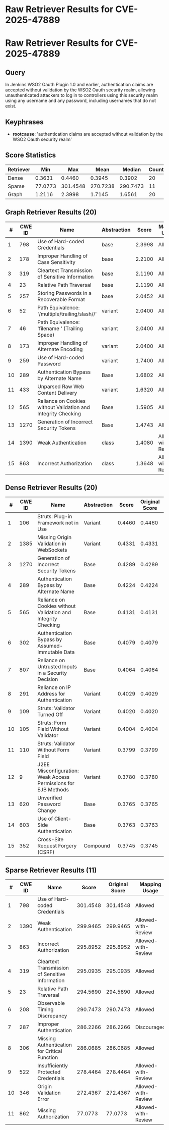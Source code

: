 # Raw Retriever Results for CVE-2025-47889

# Raw Retriever Results for CVE-2025-47889
## Query
In Jenkins WSO2 Oauth Plugin 1.0 and earlier, authentication claims are accepted without validation by the WSO2 Oauth security realm, allowing unauthenticated attackers to log in to controllers using this security realm using any username and any password, including usernames that do not exist.

## Keyphrases
- **rootcause**: 'authentication claims are accepted without validation by the WSO2 Oauth security realm'

## Score Statistics
| Retriever | Min | Max | Mean | Median | Count |
|-----------|-----|-----|------|--------|-------|
| Dense | 0.3631 | 0.4460 | 0.3945 | 0.3902 | 20 |
| Sparse | 77.0773 | 301.4548 | 270.7238 | 290.7473 | 11 |
| Graph | 1.2116 | 2.3998 | 1.7145 | 1.6561 | 20 |

## Graph Retriever Results (20)
| # | CWE ID | Name | Abstraction | Score | Mapping Usage |
|---|--------|------|-------------|-------|---------------|
| 1 | 798 | Use of Hard-coded Credentials | base | 2.3998 | Allowed |
| 2 | 178 | Improper Handling of Case Sensitivity | base | 2.2100 | Allowed |
| 3 | 319 | Cleartext Transmission of Sensitive Information | base | 2.1190 | Allowed |
| 4 | 23 | Relative Path Traversal | base | 2.1190 | Allowed |
| 5 | 257 | Storing Passwords in a Recoverable Format | base | 2.0452 | Allowed |
| 6 | 52 | Path Equivalence: '/multiple/trailing/slash//' | variant | 2.0400 | Allowed |
| 7 | 46 | Path Equivalence: 'filename ' (Trailing Space) | variant | 2.0400 | Allowed |
| 8 | 173 | Improper Handling of Alternate Encoding | variant | 2.0400 | Allowed |
| 9 | 259 | Use of Hard-coded Password | variant | 1.7400 | Allowed |
| 10 | 289 | Authentication Bypass by Alternate Name | Base | 1.6802 | Allowed |
| 11 | 433 | Unparsed Raw Web Content Delivery | variant | 1.6320 | Allowed |
| 12 | 565 | Reliance on Cookies without Validation and Integrity Checking | Base | 1.5905 | Allowed |
| 13 | 1270 | Generation of Incorrect Security Tokens | Base | 1.4743 | Allowed |
| 14 | 1390 | Weak Authentication | class | 1.4080 | Allowed-with-Review |
| 15 | 863 | Incorrect Authorization | class | 1.3648 | Allowed-with-Review |

## Dense Retriever Results (20)
| # | CWE ID | Name | Abstraction | Score | Original Score | Mapping Usage |
|---|--------|------|-------------|-------|----------------|---------------|
| 1 | 106 | Struts: Plug-in Framework not in Use | Variant | 0.4460 | 0.4460 | Allowed |
| 2 | 1385 | Missing Origin Validation in WebSockets | Variant | 0.4331 | 0.4331 | Allowed |
| 3 | 1270 | Generation of Incorrect Security Tokens | Base | 0.4289 | 0.4289 | Allowed |
| 4 | 289 | Authentication Bypass by Alternate Name | Base | 0.4224 | 0.4224 | Allowed |
| 5 | 565 | Reliance on Cookies without Validation and Integrity Checking | Base | 0.4131 | 0.4131 | Allowed |
| 6 | 302 | Authentication Bypass by Assumed-Immutable Data | Base | 0.4079 | 0.4079 | Allowed |
| 7 | 807 | Reliance on Untrusted Inputs in a Security Decision | Base | 0.4064 | 0.4064 | Allowed |
| 8 | 291 | Reliance on IP Address for Authentication | Variant | 0.4029 | 0.4029 | Allowed |
| 9 | 109 | Struts: Validator Turned Off | Variant | 0.4020 | 0.4020 | Allowed |
| 10 | 105 | Struts: Form Field Without Validator | Variant | 0.4004 | 0.4004 | Allowed |
| 11 | 110 | Struts: Validator Without Form Field | Variant | 0.3799 | 0.3799 | Allowed |
| 12 | 9 | J2EE Misconfiguration: Weak Access Permissions for EJB Methods | Variant | 0.3780 | 0.3780 | Allowed |
| 13 | 620 | Unverified Password Change | Base | 0.3765 | 0.3765 | Allowed |
| 14 | 603 | Use of Client-Side Authentication | Base | 0.3763 | 0.3763 | Allowed |
| 15 | 352 | Cross-Site Request Forgery (CSRF) | Compound | 0.3745 | 0.3745 | Allowed |

## Sparse Retriever Results (11)
| # | CWE ID | Name | Score | Original Score | Mapping Usage |
|---|--------|------|-------|---------------|---------------|
| 1 | 798 | Use of Hard-coded Credentials | 301.4548 | 301.4548 | Allowed |
| 2 | 1390 | Weak Authentication | 299.9465 | 299.9465 | Allowed-with-Review |
| 3 | 863 | Incorrect Authorization | 295.8952 | 295.8952 | Allowed-with-Review |
| 4 | 319 | Cleartext Transmission of Sensitive Information | 295.0935 | 295.0935 | Allowed |
| 5 | 23 | Relative Path Traversal | 294.5690 | 294.5690 | Allowed |
| 6 | 208 | Observable Timing Discrepancy | 290.7473 | 290.7473 | Allowed |
| 7 | 287 | Improper Authentication | 286.2266 | 286.2266 | Discouraged |
| 8 | 306 | Missing Authentication for Critical Function | 286.0685 | 286.0685 | Allowed |
| 9 | 522 | Insufficiently Protected Credentials | 278.4464 | 278.4464 | Allowed-with-Review |
| 10 | 346 | Origin Validation Error | 272.4367 | 272.4367 | Allowed-with-Review |
| 11 | 862 | Missing Authorization | 77.0773 | 77.0773 | Allowed-with-Review |
